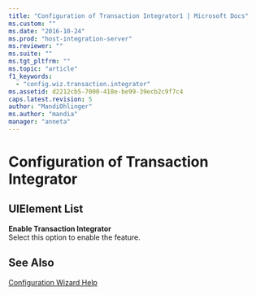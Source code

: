 ```yaml
---
title: "Configuration of Transaction Integrator1 | Microsoft Docs"
ms.custom: ""
ms.date: "2016-10-24"
ms.prod: "host-integration-server"
ms.reviewer: ""
ms.suite: ""
ms.tgt_pltfrm: ""
ms.topic: "article"
f1_keywords: 
  - "config.wiz.transaction.integrator"
ms.assetid: d2212cb5-7000-418e-be99-39ecb2c9f7c4
caps.latest.revision: 5
author: "MandiOhlinger"
ms.author: "mandia"
manager: "anneta"
---
```

# Configuration of Transaction Integrator
## UIElement List  
 **Enable Transaction Integrator**  
 Select this option to enable the feature.  
  
## See Also  
 [Configuration Wizard Help](../install-and-config-guides/configuration-wizard-help2.md)